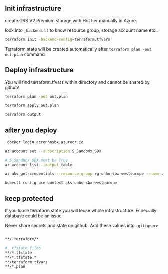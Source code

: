 ## Init infrastructure

 create GRS V2 Premium storage with Hot tier manually in Azure.


 look into `_backend.tf` to know resource group, storage account name etc..

```bash
terraform init -backend-config=terraform.tfvars
```

 Terraform state will be created automatically after `terraform plan -out out.plan` command
 
## Deploy infrastructure

You will find terraform.tfvars within directory and cannot be shared by github!

```bash
terraform plan -out out.plan
```

```bash
terraform apply out.plan
```

```bash
terraform output  
```


## after you deploy

```bash 
 docker login acronhosbx.azurecr.io
```


```bash
az account set --subscription S_Sandbox_SBX

# S_Sandbox_SBX must be True
az account list --output table

az aks get-credentials --resource-group rg-onho-sbx-westeurope --name aks-onho-sbx-westeurope

kubectl config use-context aks-onho-sbx-westeurope
```


## keep protected

If you loose terraform state you will loose whole infrastructure. Especially database could be an issue

Never share secrets and state on github. Add these values into `.gitignore`
```bash

**/.terraform/*

# .tfstate files
**/*.tfstate
**/*.tfstate.*
**/terraform.tfvars
**/*.plan

```
